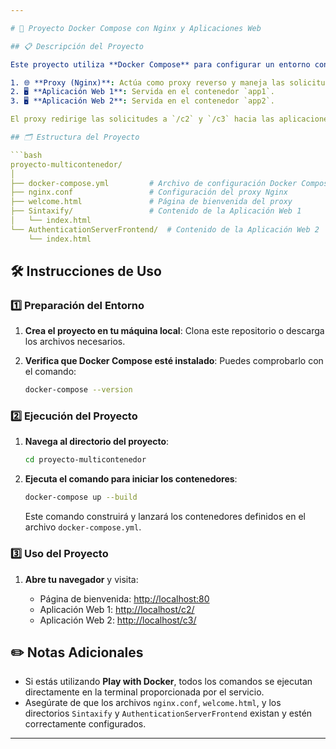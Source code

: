 ```yaml
---

# 🚀 Proyecto Docker Compose con Nginx y Aplicaciones Web

## 📋 Descripción del Proyecto

Este proyecto utiliza **Docker Compose** para configurar un entorno con tres contenedores:

1. 🌐 **Proxy (Nginx)**: Actúa como proxy reverso y maneja las solicitudes en el puerto 80.
2. 🖥️ **Aplicación Web 1**: Servida en el contenedor `app1`.
3. 🖥️ **Aplicación Web 2**: Servida en el contenedor `app2`.

El proxy redirige las solicitudes a `/c2` y `/c3` hacia las aplicaciones web correspondientes.

## 🗂️ Estructura del Proyecto

```bash
proyecto-multicontenedor/
│
├── docker-compose.yml         # Archivo de configuración Docker Compose
├── nginx.conf                 # Configuración del proxy Nginx
├── welcome.html               # Página de bienvenida del proxy
├── Sintaxify/                 # Contenido de la Aplicación Web 1
│   └── index.html
└── AuthenticationServerFrontend/  # Contenido de la Aplicación Web 2
    └── index.html
```

## 🛠️ Instrucciones de Uso

### 1️⃣ Preparación del Entorno

1. **Crea el proyecto en tu máquina local**: Clona este repositorio o descarga los archivos necesarios.

2. **Verifica que Docker Compose esté instalado**: Puedes comprobarlo con el comando:

   ```bash
   docker-compose --version
   ```

### 2️⃣ Ejecución del Proyecto

1. **Navega al directorio del proyecto**:

   ```bash
   cd proyecto-multicontenedor
   ```

2. **Ejecuta el comando para iniciar los contenedores**:

   ```bash
   docker-compose up --build
   ```

   Este comando construirá y lanzará los contenedores definidos en el archivo `docker-compose.yml`.

### 3️⃣ Uso del Proyecto

1. **Abre tu navegador** y visita:

   - Página de bienvenida: [http://localhost:80](http://localhost:80)
   - Aplicación Web 1: [http://localhost/c2/](http://localhost/c2/)
   - Aplicación Web 2: [http://localhost/c3/](http://localhost/c3/)

## ✏️ Notas Adicionales

- Si estás utilizando **Play with Docker**, todos los comandos se ejecutan directamente en la terminal proporcionada por el servicio.
- Asegúrate de que los archivos `nginx.conf`, `welcome.html`, y los directorios `Sintaxify` y `AuthenticationServerFrontend` existan y estén correctamente configurados.

---
```

